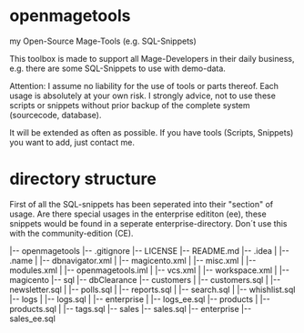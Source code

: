 # openmagetools
my Open-Source Mage-Tools (e.g. SQL-Snippets)

This toolbox is made to support all Mage-Developers in their daily business, e.g. there are some SQL-Snippets
to use with demo-data.

Attention: I assume no liability for the use of tools or parts thereof. Each usage is absolutely at your own risk.
I strongly advice, not to use these scripts or snippets without prior backup of the complete system (sourcecode, database).

It will be extended as often as possible. If you have tools (Scripts, Snippets) you want to add, just contact me.

# directory structure

First of all the SQL-snippets has been seperated into their "section" of usage. Are there special usages in the enterprise
edititon (ee), these snippets would be found in a seperate enterprise-directory. Don´t use this with the community-edition (CE).

|-- openmagetools
    |-- .gitignore
    |-- LICENSE
    |-- README.md
    |-- .idea
    |   |-- .name
    |   |-- dbnavigator.xml
    |   |-- magicento.xml
    |   |-- misc.xml
    |   |-- modules.xml
    |   |-- openmagetools.iml
    |   |-- vcs.xml
    |   |-- workspace.xml
    |   |-- magicento
    |-- sql
        |-- dbClearance
            |-- customers
            |   |-- customers.sql
            |   |-- newsletter.sql
            |   |-- polls.sql
            |   |-- reports.sql
            |   |-- search.sql
            |   |-- whishlist.sql
            |-- logs
            |   |-- logs.sql
            |   |-- enterprise
            |       |-- logs_ee.sql
            |-- products
            |   |-- products.sql
            |   |-- tags.sql
            |-- sales
                |-- sales.sql
                |-- enterprise
                    |-- sales_ee.sql

